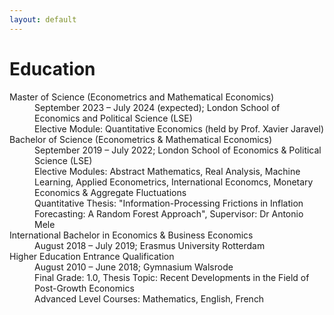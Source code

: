 ```yaml
---
layout: default
---
```


# Education

<dl>
   <dt>Master of Science (Econometrics and Mathematical Economics)</dt>
      <dd>September 2023 – July 2024 (expected); London School of Economics and Political Science (LSE)</dd>
      <dd>Elective Module: Quantitative Economics (held by Prof. Xavier Jaravel) </dd>
   <dt>Bachelor of Science (Econometrics & Mathematical Economics)</dt>
      <dd>September 2019 – July 2022; London School of Economics & Political Science (LSE) </dd>
      <dd>Elective Modules: Abstract Mathematics, Real Analysis, Machine Learning, Applied Econometrics, International Economcs, Monetary Economics & Aggregate Fluctuations</dd>
      <dd>Quantitative Thesis: "Information-Processing Frictions in Inflation Forecasting: A Random Forest Approach", Supervisor: Dr Antonio Mele</dd>
   <dt>International Bachelor in Economics & Business Economics</dt>
      <dd>August 2018 – July 2019; Erasmus University Rotterdam </dd>
   <dt>Higher Education Entrance Qualification</dt>
      <dd>August 2010 – June 2018; Gymnasium Walsrode</dd>
      <dd>Final Grade: 1.0, Thesis Topic: Recent Developments in the Field of Post-Growth Economics</dd>
      <dd>Advanced Level Courses: Mathematics, English, French </dd>
</dl>
